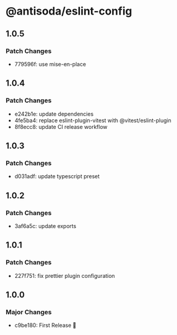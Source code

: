 # @antisoda/eslint-config

## 1.0.5

### Patch Changes

- 779596f: use mise-en-place

## 1.0.4

### Patch Changes

- e242b1e: update dependencies
- 4fe5ba4: replace eslint-plugin-vitest with @vitest/eslint-plugin
- 8f8ecc8: update CI release workflow

## 1.0.3

### Patch Changes

- d031adf: update typescript preset

## 1.0.2

### Patch Changes

- 3af6a5c: update exports

## 1.0.1

### Patch Changes

- 227f751: fix prettier plugin configuration

## 1.0.0

### Major Changes

- c9be180: First Release 🎉
